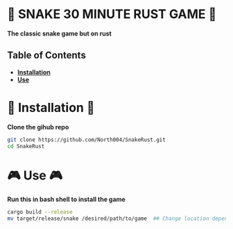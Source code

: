 # 🐍 SNAKE 30 MINUTE RUST GAME 🐍
**The classic snake game but on rust** 

## Table of Contents
 - **[Installation](#installation)**
 - **[Use](#use)**

# 🚀 Installation 🚀
**Clone the gihub repo** 
 ```bash
git clone https://github.com/North004/SnakeRust.git
cd SnakeRust
```

# 🎮 Use 🎮
**Run this in bash shell to install the game** 
```bash
cargo build --release
mv target/release/snake /desired/path/to/game  ## Change location depending on your prefereance
```
